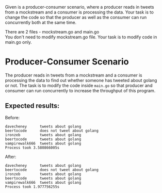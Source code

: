 Given is a producer-consumer scenario, where a producer reads in
tweets from a mockstream and a consumer is processing the
data. Your task is to change the code so that the producer as well
as the consumer can run concurrently both at the same time.

There are 2 files - mockstream.go and main.go \
You don't need to modify mockstream.go file. Your task is to modify code in main.go only.

# Producer-Consumer Scenario

The producer reads in tweets from a mockstream and a consumer is processing the data to find out whether someone has tweeted about golang or not. The task is to modify the code inside `main.go` so that producer and consumer can run concurrently to increase the throughput of this program.

## Expected results:
Before:
```
davecheney      tweets about golang
beertocode      does not tweet about golang
ironzeb         tweets about golang
beertocode      tweets about golang
vampirewalk666  tweets about golang
Process took 3.580866005s
```

After:
```
davecheney      tweets about golang
beertocode      does not tweet about golang
ironzeb         tweets about golang
beertocode      tweets about golang
vampirewalk666  tweets about golang
Process took 1.977756255s
```